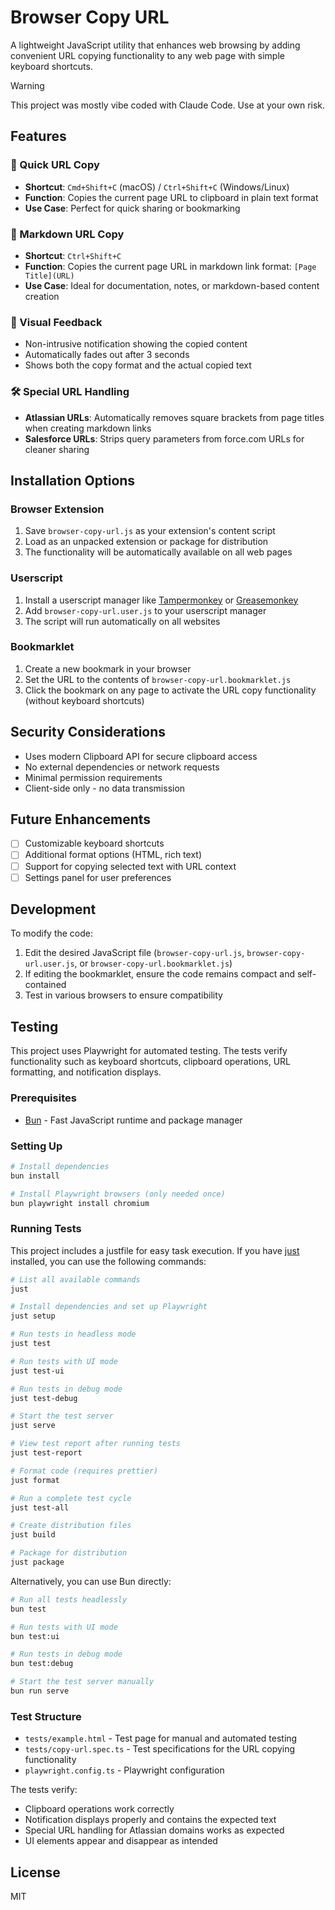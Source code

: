 # Browser Copy URL

A lightweight JavaScript utility that enhances web browsing by adding convenient URL copying functionality to any web page with simple keyboard shortcuts.

> [!WARNING]
> This project was mostly vibe coded with Claude Code. Use at your own risk.

## Features

### 🔗 Quick URL Copy

- **Shortcut**: `Cmd+Shift+C` (macOS) / `Ctrl+Shift+C` (Windows/Linux)
- **Function**: Copies the current page URL to clipboard in plain text format
- **Use Case**: Perfect for quick sharing or bookmarking

### 📝 Markdown URL Copy

- **Shortcut**: `Ctrl+Shift+C`
- **Function**: Copies the current page URL in markdown link format: `[Page Title](URL)`
- **Use Case**: Ideal for documentation, notes, or markdown-based content creation

### 🔔 Visual Feedback

- Non-intrusive notification showing the copied content
- Automatically fades out after 3 seconds
- Shows both the copy format and the actual copied text

### 🛠️ Special URL Handling

- **Atlassian URLs**: Automatically removes square brackets from page titles when creating markdown links
- **Salesforce URLs**: Strips query parameters from force.com URLs for cleaner sharing

## Installation Options

### Browser Extension

1. Save `browser-copy-url.js` as your extension's content script
2. Load as an unpacked extension or package for distribution
3. The functionality will be automatically available on all web pages

### Userscript

1. Install a userscript manager like [Tampermonkey](https://www.tampermonkey.net/) or [Greasemonkey](https://www.greasespot.net/)
2. Add `browser-copy-url.user.js` to your userscript manager
3. The script will run automatically on all websites

### Bookmarklet

1. Create a new bookmark in your browser
2. Set the URL to the contents of `browser-copy-url.bookmarklet.js`
3. Click the bookmark on any page to activate the URL copy functionality (without keyboard shortcuts)

## Security Considerations

- Uses modern Clipboard API for secure clipboard access
- No external dependencies or network requests
- Minimal permission requirements
- Client-side only - no data transmission

## Future Enhancements

- [ ] Customizable keyboard shortcuts
- [ ] Additional format options (HTML, rich text)
- [ ] Support for copying selected text with URL context
- [ ] Settings panel for user preferences

## Development

To modify the code:

1. Edit the desired JavaScript file (`browser-copy-url.js`, `browser-copy-url.user.js`, or `browser-copy-url.bookmarklet.js`)
2. If editing the bookmarklet, ensure the code remains compact and self-contained
3. Test in various browsers to ensure compatibility

## Testing

This project uses Playwright for automated testing. The tests verify functionality such as keyboard shortcuts, clipboard operations, URL formatting, and notification displays.

### Prerequisites

- [Bun](https://bun.sh/) - Fast JavaScript runtime and package manager

### Setting Up

```bash
# Install dependencies
bun install

# Install Playwright browsers (only needed once)
bun playwright install chromium
```

### Running Tests

This project includes a justfile for easy task execution. If you have [just](https://github.com/casey/just) installed, you can use the following commands:

```bash
# List all available commands
just

# Install dependencies and set up Playwright
just setup

# Run tests in headless mode
just test

# Run tests with UI mode
just test-ui

# Run tests in debug mode
just test-debug

# Start the test server
just serve

# View test report after running tests
just test-report

# Format code (requires prettier)
just format

# Run a complete test cycle
just test-all

# Create distribution files
just build

# Package for distribution
just package
```

Alternatively, you can use Bun directly:

```bash
# Run all tests headlessly
bun test

# Run tests with UI mode
bun test:ui

# Run tests in debug mode
bun test:debug

# Start the test server manually
bun run serve
```

### Test Structure

- `tests/example.html` - Test page for manual and automated testing
- `tests/copy-url.spec.ts` - Test specifications for the URL copying functionality
- `playwright.config.ts` - Playwright configuration

The tests verify:

- Clipboard operations work correctly
- Notification displays properly and contains the expected text
- Special URL handling for Atlassian domains works as expected
- UI elements appear and disappear as intended

## License

MIT
